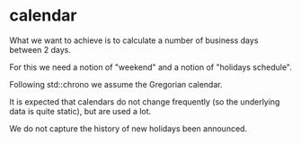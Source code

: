 # calendar

What we want to achieve is to calculate a number of business days between 2 days.

For this we need a notion of "weekend" and a notion of "holidays schedule".

Following std::chrono we assume the Gregorian calendar.

It is expected that calendars do not change frequently (so the underlying data is quite static), but are used a lot.

We do not capture the history of new holidays been announced.
